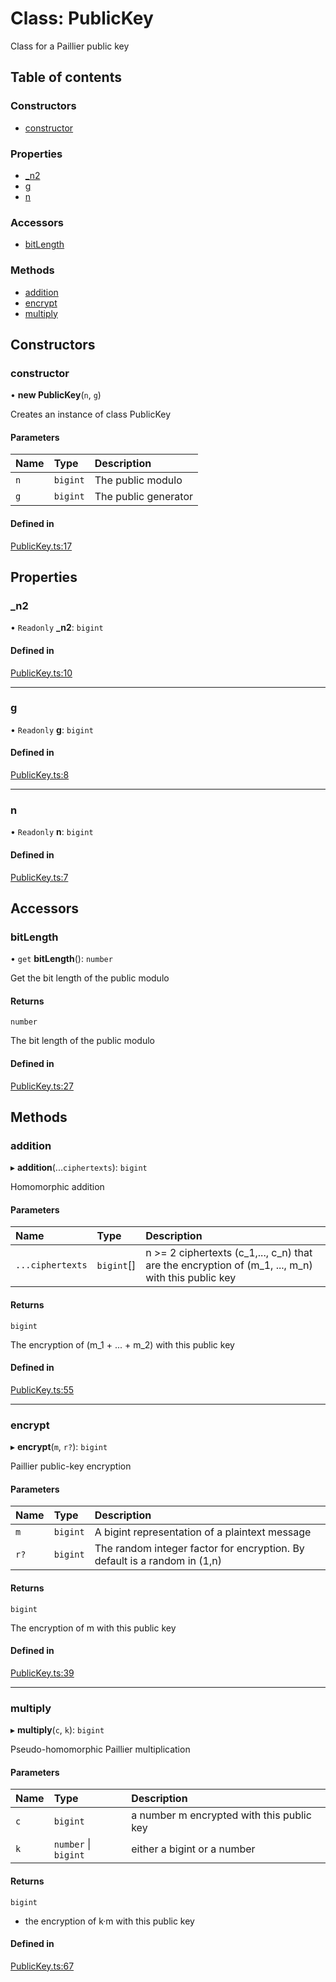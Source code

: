 # Class: PublicKey

Class for a Paillier public key

## Table of contents

### Constructors

- [constructor](PublicKey.md#constructor)

### Properties

- [\_n2](PublicKey.md#_n2)
- [g](PublicKey.md#g)
- [n](PublicKey.md#n)

### Accessors

- [bitLength](PublicKey.md#bitlength)

### Methods

- [addition](PublicKey.md#addition)
- [encrypt](PublicKey.md#encrypt)
- [multiply](PublicKey.md#multiply)

## Constructors

### constructor

• **new PublicKey**(`n`, `g`)

Creates an instance of class PublicKey

#### Parameters

| Name | Type | Description |
| :------ | :------ | :------ |
| `n` | `bigint` | The public modulo |
| `g` | `bigint` | The public generator |

#### Defined in

[PublicKey.ts:17](https://github.com/juanelas/paillier-bigint/blob/928e840/src/ts/PublicKey.ts#L17)

## Properties

### \_n2

• `Readonly` **\_n2**: `bigint`

#### Defined in

[PublicKey.ts:10](https://github.com/juanelas/paillier-bigint/blob/928e840/src/ts/PublicKey.ts#L10)

___

### g

• `Readonly` **g**: `bigint`

#### Defined in

[PublicKey.ts:8](https://github.com/juanelas/paillier-bigint/blob/928e840/src/ts/PublicKey.ts#L8)

___

### n

• `Readonly` **n**: `bigint`

#### Defined in

[PublicKey.ts:7](https://github.com/juanelas/paillier-bigint/blob/928e840/src/ts/PublicKey.ts#L7)

## Accessors

### bitLength

• `get` **bitLength**(): `number`

Get the bit length of the public modulo

#### Returns

`number`

The bit length of the public modulo

#### Defined in

[PublicKey.ts:27](https://github.com/juanelas/paillier-bigint/blob/928e840/src/ts/PublicKey.ts#L27)

## Methods

### addition

▸ **addition**(...`ciphertexts`): `bigint`

Homomorphic addition

#### Parameters

| Name | Type | Description |
| :------ | :------ | :------ |
| `...ciphertexts` | `bigint`[] | n >= 2 ciphertexts (c_1,..., c_n) that are the encryption of (m_1, ..., m_n) with this public key |

#### Returns

`bigint`

The encryption of (m_1 + ... + m_2) with this public key

#### Defined in

[PublicKey.ts:55](https://github.com/juanelas/paillier-bigint/blob/928e840/src/ts/PublicKey.ts#L55)

___

### encrypt

▸ **encrypt**(`m`, `r?`): `bigint`

Paillier public-key encryption

#### Parameters

| Name | Type | Description |
| :------ | :------ | :------ |
| `m` | `bigint` | A bigint representation of a plaintext message |
| `r?` | `bigint` | The random integer factor for encryption. By default is a random in (1,n) |

#### Returns

`bigint`

The encryption of m with this public key

#### Defined in

[PublicKey.ts:39](https://github.com/juanelas/paillier-bigint/blob/928e840/src/ts/PublicKey.ts#L39)

___

### multiply

▸ **multiply**(`c`, `k`): `bigint`

Pseudo-homomorphic Paillier multiplication

#### Parameters

| Name | Type | Description |
| :------ | :------ | :------ |
| `c` | `bigint` | a number m encrypted with this public key |
| `k` | `number` \| `bigint` | either a bigint or a number |

#### Returns

`bigint`

- the encryption of k·m with this public key

#### Defined in

[PublicKey.ts:67](https://github.com/juanelas/paillier-bigint/blob/928e840/src/ts/PublicKey.ts#L67)
